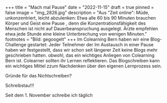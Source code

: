 +++
title = "Mach mal Pause"
date = "2022-11-15"
draft = true
pinned = false
image = "img_2826.jpg"
description = "Aus \"Zeit online\": Müde, unkonzentriert, leicht abzulenken: Etwa alle 60 bis 90 Minuten brauchen Körper und Geist eine Pause , denn die Konzentrationsfähigkeit des Menschen ist nicht auf Dauerbeanspruchung ausgelegt. Ärzte empfehlen etwa jede Stunde eine kleine Unterbrechung von wenigen Minuten."
footnotes = "Bild: gegoogelt"
+++
Im Colearning Bern haben wir eine Blog-Challenge gestartet: Jeder Teilnehmer der Im Austausch in einer Pause haben wir festgestellt, dass wir schon seit längerer Zeit keine Blogs mehr geschrieben hatten. obwohl, das ein wichtiges Anliegen von Colearning Bern ist. Colearner sollten ihr Lernen reflektieren. Das Blogschreiben kann ein wichtiges Mittel zzum Nachdenken über den eigenen Lernprozess sein.

Gründe für das Nichtschreiben?

Schreibstau!!!

Seit dem 1. November schreibe ich täglich